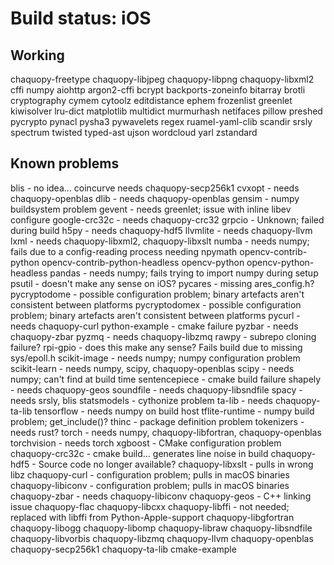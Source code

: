 # Build status: iOS

## Working
chaquopy-freetype
chaquopy-libjpeg
chaquopy-libpng
chaquopy-libxml2
cffi
numpy
aiohttp
argon2-cffi
bcrypt
backports-zoneinfo
bitarray
brotli
cryptography
cymem
cytoolz
editdistance
ephem
frozenlist
greenlet
kiwisolver
lru-dict
matplotlib
multidict
murmurhash
netifaces
pillow
preshed
pycrypto
pynacl
pysha3
pywavelets
regex
ruamel-yaml-clib
scandir
srsly
spectrum
twisted
typed-ast
ujson
wordcloud
yarl
zstandard

## Known problems

blis - no idea...
coincurve needs chaquopy-secp256k1
cvxopt - needs chaquopy-openblas
dlib - needs chaquopy-openblas
gensim - numpy buildsystem problem
gevent - needs greenlet; issue with inline libev configure
google-crc32c - needs chaquopy-crc32
grpcio - Unknown; failed during build
h5py - needs chaquopy-hdf5
llvmlite - needs chaquopy-llvm
lxml - needs chaquopy-libxml2, chaquopy-libxslt
numba - needs numpy; fails due to a config-reading process needing npymath
opencv-contrib-python
opencv-contrib-python-headless
opencv-python
opencv-python-headless
pandas - needs numpy; fails trying to import numpy during setup
psutil - doesn't make any sense on iOS?
pycares - missing ares_config.h?
pycryptodome - possible configuration problem; binary artefacts aren't consistent between platforms
pycryptodomex - possible configuration problem; binary artefacts aren't consistent between platforms
pycurl - needs chaquopy-curl
python-example - cmake failure
pyzbar - needs chaquopy-zbar
pyzmq - needs chaquopy-libzmq
rawpy - subrepo cloning failure?
rpi-gpio - does this make any sense? Fails build due to missing sys/epoll.h
scikit-image - needs numpy; numpy configuration problem
scikit-learn - needs numpy, scipy, chaquopy-openblas
scipy - needs numpy; can't find at build time
sentencepiece - cmake build failure
shapely - needs chaquopy-geos
soundfile - needs chaquopy-libsndfile
spacy - needs srsly, blis
statsmodels - cythonize problem
ta-lib - needs chaquopy-ta-lib
tensorflow - needs numpy on build host
tflite-runtime - numpy build problem; get_include()?
thinc - package definition problem
tokenizers - needs rust?
torch - needs numpy, chaquopy-libfortran, chaquopy-openblas
torchvision - needs torch
xgboost - CMake configuration problem
chaquopy-crc32c - cmake build... generates line noise in build
chaquopy-hdf5 - Source code no longer available?
chaquopy-libxslt - pulls in wrong libz
chaquopy-curl - configuration problem; pulls in macOS binaries
chaquopy-libiconv - configuration problem; pulls in macOS binaries
chaquopy-zbar - needs chaquopy-libiconv
chaquopy-geos - C++ linking issue
chaquopy-flac
chaquopy-libcxx
chaquopy-libffi - not needed; replaced with libffi from Python-Apple-support
chaquopy-libgfortran
chaquopy-libogg
chaquopy-libomp
chaquopy-libraw
chaquopy-libsndfile
chaquopy-libvorbis
chaquopy-libzmq
chaquopy-llvm
chaquopy-openblas
chaquopy-secp256k1
chaquopy-ta-lib
cmake-example




